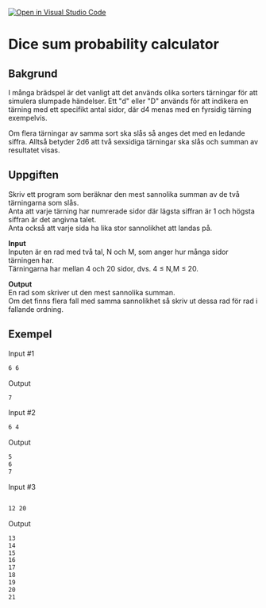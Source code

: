 [![Open in Visual Studio Code](https://classroom.github.com/assets/open-in-vscode-2e0aaae1b6195c2367325f4f02e2d04e9abb55f0b24a779b69b11b9e10269abc.svg)](https://classroom.github.com/online_ide?assignment_repo_id=15583597&assignment_repo_type=AssignmentRepo)
# Dice sum probability calculator

## Bakgrund

I många brädspel är det vanligt att det används olika sorters tärningar för att simulera slumpade händelser. Ett "d" eller "D" används för att indikera en tärning med ett specifikt antal sidor, där d4 menas med en fyrsidig tärning exempelvis.

Om flera tärningar av samma sort ska slås så anges det med en ledande siffra. Alltså betyder 2d6 att två sexsidiga tärningar ska slås och summan av resultatet visas.

## Uppgiften

Skriv ett program som beräknar den mest sannolika summan av de två tärningarna som slås.  
Anta att varje tärning har numrerade sidor där lägsta siffran är 1 och högsta siffran är det angivna talet.  
Anta också att varje sida ha lika stor sannolikhet att landas på.

**Input**  
Inputen är en rad med två tal, N och M, som anger hur många sidor tärningen har.  
Tärningarna har mellan 4 och 20 sidor, dvs. 4 $\leq$ N,M $\leq$ 20.

**Output**  
En rad som skriver ut den mest sannolika summan.  
Om det finns flera fall med samma sannolikhet så skriv ut dessa rad för rad i fallande ordning.

## Exempel

Input #1

```cmd
6 6
```

Output

```cmd
7
```

Input #2

```cmd
6 4
```

Output

```cmd
5 
6
7
```

Input #3

```cmd

12 20
```

Output

```cmd
13
14
15
16
17
18
19
20
21
```
